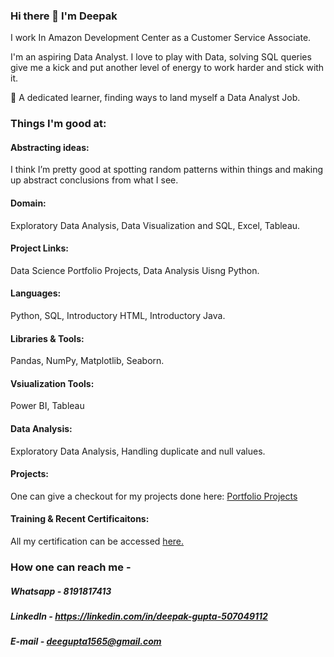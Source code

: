 ### Hi there 👋 I'm Deepak
 I work In Amazon Development Center as a Customer Service Associate.
 
 I'm an aspiring Data Analyst. I love to play with Data, solving SQL queries give me a kick and put another level of energy to work harder and stick with it. 

 🤔 A dedicated learner, finding ways to land myself a Data Analyst Job.

### Things I'm good at:

#### Abstracting ideas: 
I think I’m pretty good at spotting random patterns within things and making up abstract conclusions from what I see. 
 
#### Domain: 
 Exploratory Data Analysis, Data Visualization and SQL, Excel, Tableau.

#### Project Links: 
Data Science Portfolio Projects, Data Analysis Uisng Python.

#### Languages: 
Python, SQL, Introductory HTML, Introductory Java.

#### Libraries & Tools: 
Pandas, NumPy, Matplotlib, Seaborn.

#### Vsiualization Tools: 
Power BI, Tableau

#### Data Analysis: 
Exploratory Data Analysis, Handling duplicate and null values.

#### Projects:
One can give a checkout for my projects done here: [Portfolio Projects](https://github.com/deegpt/PortfolioProjects)

#### Training & Recent Certificaitons:
All my certification can be accessed [here.](https://github.com/deegpt/Certificates)

### How one can reach me - 
 
##### Whatsapp - 8191817413
 
##### LinkedIn - https://linkedin.com/in/deepak-gupta-507049112 
 
##### E-mail - deegupta1565@gmail.com


<!--
**deegpt/deegpt** is a ✨ _special_ ✨ repository because its `README.md` (this file) appears on your GitHub profile.

Here are some ideas to get you started:

###  I’m currently working In Amazon Development Center as a Customer Service Associate.
### 🌱 However, I'm an aspiring Data Analyst.###
### 🤔 I’m looking for help in landing a Data Analyst Job.
- 💬 Ask me about ...
### 📫 How to reach me: Whatsapp - 8191817413, LinkedIn - linkedin.com/in/deepak-gupta-507049112 or E-mail me at deegupta1565@gmail.com
### 😄 Pronouns: He/Him
- ⚡ Fun fact: ...
-->
